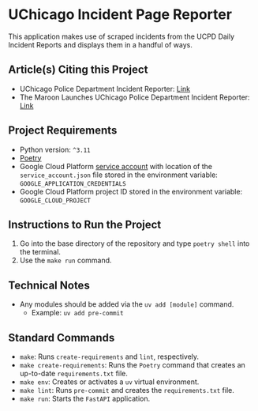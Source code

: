 # UChicago Incident Page Reporter
This application makes use of scraped incidents from the UCPD Daily Incident Reports and displays them in a handful of ways.

## Article(s) Citing this Project
- UChicago Police Department Incident Reporter: [Link](https://chicagomaroon.com/uchicago-police-department-incident-reporter/)
- The Maroon Launches UChicago Police Department Incident Reporter: [Link](https://chicagomaroon.com/41255/grey-city/the-maroon-launches-uchicago-police-department-incident-reporter/)

## Project Requirements
- Python version: `^3.11`
- [Poetry](https://python-poetry.org/)
- Google Cloud Platform [service account](https://cloud.google.com/iam/docs/service-account-overview) with location of the `service_account.json` file stored in the environment variable: `GOOGLE_APPLICATION_CREDENTIALS`
- Google Cloud Platform project ID stored in the environment variable: `GOOGLE_CLOUD_PROJECT`

## Instructions to Run the Project
1. Go into the base directory of the repository and type `poetry shell` into the terminal.
2. Use the `make run` command.

## Technical Notes
- Any modules should be added via the `uv add [module]` command.
  - Example: `uv add pre-commit`

## Standard Commands
- `make`: Runs `create-requirements` and `lint`, respectively.
- `make create-requirements`: Runs the `Poetry` command that creates an up-to-date `requirements.txt` file.
- `make env`: Creates or activates a `uv` virtual environment.
- `make lint`: Runs `pre-commit` and creates the `requirements.txt` file.
- `make run`: Starts the `FastAPI` application.
